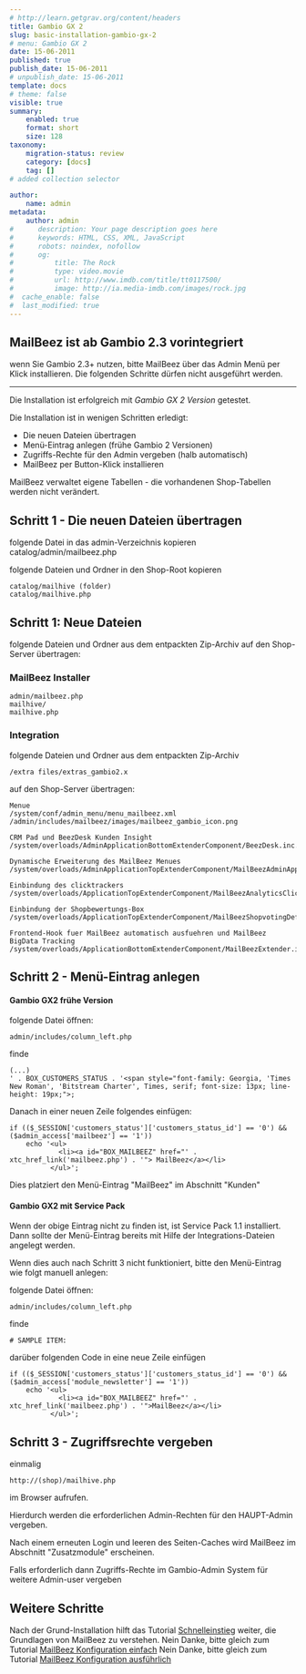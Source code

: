 ```yaml
---
# http://learn.getgrav.org/content/headers
title: Gambio GX 2
slug: basic-installation-gambio-gx-2
# menu: Gambio GX 2
date: 15-06-2011
published: true
publish_date: 15-06-2011
# unpublish_date: 15-06-2011
template: docs
# theme: false
visible: true
summary:
    enabled: true
    format: short
    size: 128
taxonomy:
    migration-status: review
    category: [docs]
    tag: []
# added collection selector

author:
    name: admin
metadata:
    author: admin
#      description: Your page description goes here
#      keywords: HTML, CSS, XML, JavaScript
#      robots: noindex, nofollow
#      og:
#          title: The Rock
#          type: video.movie
#          url: http://www.imdb.com/title/tt0117500/
#          image: http://ia.media-imdb.com/images/rock.jpg
#  cache_enable: false
#  last_modified: true
---
```


## MailBeez ist ab Gambio 2.3 vorintegriert

wenn Sie Gambio 2.3+ nutzen, bitte MailBeez über das Admin Menü per Klick installieren. Die folgenden Schritte dürfen nicht ausgeführt werden.

- - - - - -

Die Installation ist erfolgreich mit *Gambio GX 2 Version* getestet.

Die Installation ist in wenigen Schritten erledigt:

- Die neuen Dateien übertragen
- Menü-Eintrag anlegen (frühe Gambio 2 Versionen)
- Zugriffs-Rechte für den Admin vergeben (halb automatisch)
- MailBeez per Button-Klick installieren

MailBeez verwaltet eigene Tabellen - die vorhandenen Shop-Tabellen werden nicht verändert.

## Schritt 1 - Die neuen Dateien übertragen

folgende Datei in das admin-Verzeichnis kopieren catalog/admin/mailbeez.php

folgende Dateien und Ordner in den Shop-Root kopieren

 
    catalog/mailhive (folder)
    catalog/mailhive.php


## Schritt 1: Neue Dateien

folgende Dateien und Ordner aus dem entpackten Zip-Archiv auf den Shop-Server übertragen:

### MailBeez Installer

 
    admin/mailbeez.php
    mailhive/
    mailhive.php


### Integration

folgende Dateien und Ordner aus dem entpackten Zip-Archiv

 
    /extra files/extras_gambio2.x 


auf den Shop-Server übertragen:

 
    Menue
    /system/conf/admin_menu/menu_mailbeez.xml
    /admin/includes/mailbeez/images/mailbeez_gambio_icon.png
    
    CRM Pad und BeezDesk Kunden Insight
    /system/overloads/AdminApplicationBottomExtenderComponent/BeezDesk.inc.php
    
    Dynamische Erweiterung des MailBeez Menues
    /system/overloads/AdminApplicationTopExtenderComponent/MailBeezAdminApplicationTopExtender.inc.php
    
    Einbindung des clicktrackers
    /system/overloads/ApplicationTopExtenderComponent/MailBeezAnalyticsClicktracker.inc.php
    
    Einbindung der Shopbewertungs-Box
    /system/overloads/ApplicationTopExtenderComponent/MailBeezShopvotingDefault.inc
    
    Frontend-Hook fuer MailBeez automatisch ausfuehren und MailBeez BigData Tracking
    /system/overloads/ApplicationBottomExtenderComponent/MailBeezExtender.inc.php


## Schritt 2 - Menü-Eintrag anlegen

#### Gambio GX2 frühe Version

folgende Datei öffnen:

 
    admin/includes/column_left.php  


finde

 
    (...) 
    ' . BOX_CUSTOMERS_STATUS . '<span style="font-family: Georgia, 'Times New Roman', 'Bitstream Charter', Times, serif; font-size: 13px; line-height: 19px;">;


Danach in einer neuen Zeile folgendes einfügen:

 
    if (($_SESSION['customers_status']['customers_status_id'] == '0') && ($admin_access['mailbeez'] == '1')) 
        echo '<ul>
                <li><a id="BOX_MAILBEEZ" href="' . xtc_href_link('mailbeez.php') . '"> MailBeez</a></li>
              </ul>';


Dies platziert den Menü-Eintrag "MailBeez" im Abschnitt "Kunden"

#### Gambio GX2 mit Service Pack

Wenn der obige Eintrag nicht zu finden ist, ist Service Pack 1.1 installiert. Dann sollte der Menü-Eintrag bereits mit Hilfe der Integrations-Dateien angelegt werden.

Wenn dies auch nach Schritt 3 nicht funktioniert, bitte den Menü-Eintrag wie folgt manuell anlegen:

folgende Datei öffnen:

 
    admin/includes/column_left.php  


finde

 
    # SAMPLE ITEM:


darüber folgenden Code in eine neue Zeile einfügen

 
    if (($_SESSION['customers_status']['customers_status_id'] == '0') && ($admin_access['module_newsletter'] == '1')) 
        echo '<ul>
                <li><a id="BOX_MAILBEEZ" href="' . xtc_href_link('mailbeez.php') . '">MailBeez</a></li>
              </ul>';


## Schritt 3 - Zugriffsrechte vergeben

einmalig

 
    http://(shop)/mailhive.php


im Browser aufrufen.

Hierdurch werden die erforderlichen Admin-Rechten für den HAUPT-Admin vergeben.

Nach einem erneuten Login und leeren des Seiten-Caches wird MailBeez im Abschnitt "Zusatzmodule" erscheinen.

Falls erforderlich dann Zugriffs-Rechte im Gambio-Admin System für weitere Admin-user vergeben

## Weitere Schritte

 Nach der Grund-Installation hilft das Tutorial [Schnelleinstieg](http://www.mailbeez.de/dokumentation/tutorials/schnelleinstieg/) weiter, die Grundlagen von MailBeez zu verstehen. Nein Danke, bitte gleich zum Tutorial [MailBeez Konfiguration einfach](http://www.mailbeez.de/dokumentation/tutorials/mailbeez-konfiguration-einfach/) Nein Danke, bitte gleich zum Tutorial [MailBeez Konfiguration ausführlich](http://www.mailbeez.de/dokumentation/tutorials/mailbeez-konfiguration-ausfuehrlich/)
